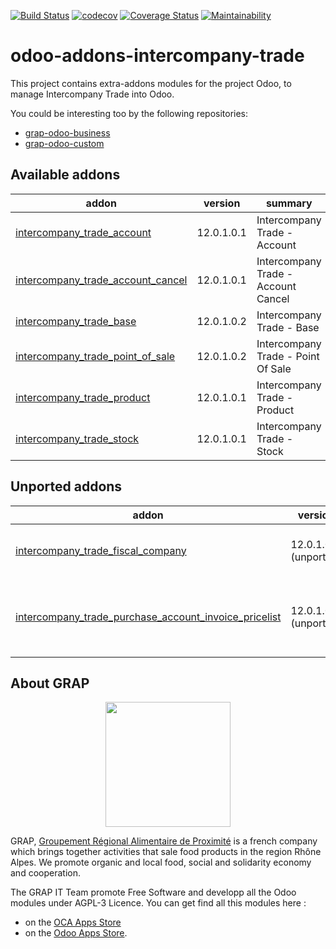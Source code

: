 [![Build Status](https://travis-ci.org/grap/odoo-addons-intercompany-trade.svg?branch=12.0)](https://travis-ci.org/grap/odoo-addons-intercompany-trade)
[![codecov](https://codecov.io/gh/grap/odoo-addons-intercompany-trade/branch/12.0/graph/badge.svg)](https://codecov.io/gh/grap/odoo-addons-intercompany-trade)
[![Coverage Status](https://coveralls.io/repos/github/grap/odoo-addons-intercompany-trade/badge.svg?branch=12.0)](https://coveralls.io/github/grap/odoo-addons-intercompany-trade?branch=12.0)
[![Maintainability](https://api.codeclimate.com/v1/badges/bc6b1fbed487952250e8/maintainability)](https://codeclimate.com/github/grap/odoo-addons-intercompany-trade/maintainability)

# odoo-addons-intercompany-trade

This project contains extra-addons modules for the project Odoo, to manage Intercompany Trade into Odoo.

You could be interesting too by the following repositories:

* [grap-odoo-business](https://github.com/grap/grap-odoo-business)
* [grap-odoo-custom](https://github.com/grap/grap-odoo-custom)

[//]: # (addons)

Available addons
----------------
addon | version | summary
--- | --- | ---
[intercompany_trade_account](intercompany_trade_account/) | 12.0.1.0.1 | Intercompany Trade - Account
[intercompany_trade_account_cancel](intercompany_trade_account_cancel/) | 12.0.1.0.1 | Intercompany Trade - Account Cancel
[intercompany_trade_base](intercompany_trade_base/) | 12.0.1.0.2 | Intercompany Trade - Base
[intercompany_trade_point_of_sale](intercompany_trade_point_of_sale/) | 12.0.1.0.2 | Intercompany Trade - Point Of Sale
[intercompany_trade_product](intercompany_trade_product/) | 12.0.1.0.1 | Intercompany Trade - Product
[intercompany_trade_stock](intercompany_trade_stock/) | 12.0.1.0.1 | Intercompany Trade - Stock


Unported addons
---------------
addon | version | summary
--- | --- | ---
[intercompany_trade_fiscal_company](intercompany_trade_fiscal_company/) | 12.0.1.0.0 (unported) | Intercompany Trade - Fiscal Company
[intercompany_trade_purchase_account_invoice_pricelist](intercompany_trade_purchase_account_invoice_pricelist/) | 12.0.1.0.0 (unported) | Intercompany Trade - Purchase / Account Invoice Pricelist

[//]: # (end addons)

## About GRAP

<p align="center">
   <img src="http://www.grap.coop/wp-content/uploads/2016/11/GRAP.png" width="200"/>
</p>

GRAP, [Groupement Régional Alimentaire de Proximité](http://www.grap.coop) is a
french company which brings together activities that sale food products in the
region Rhône Alpes. We promote organic and local food, social and solidarity
economy and cooperation.

The GRAP IT Team promote Free Software and developp all the Odoo modules under
AGPL-3 Licence. You can get find all this modules here :
* on the [OCA Apps Store](https://odoo-community.org/shop?&search=GRAP)
* on the [Odoo Apps Store](https://www.odoo.com/apps/modules/browse?author=GRAP).
